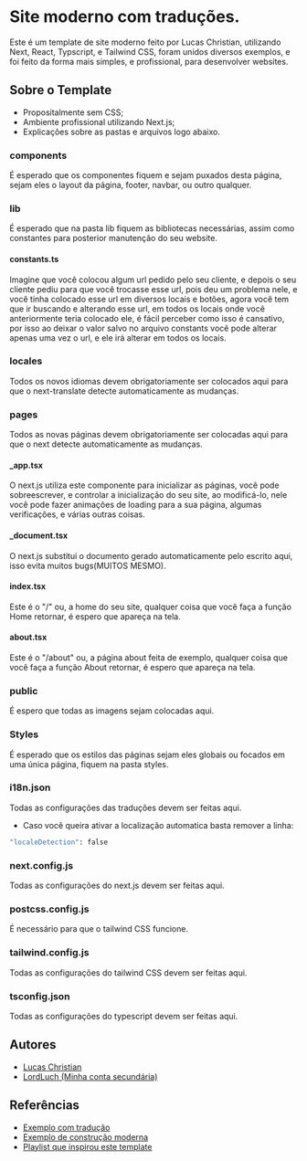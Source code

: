 # Site moderno com traduções.

Este é um template de site moderno feito por 
Lucas Christian, utilizando Next, React, Typscript, e
Tailwind CSS, foram unidos diversos exemplos, e foi 
feito da forma mais simples, e profissional, para 
desenvolver websites.

## Sobre o Template

- Propositalmente sem CSS;
- Ambiente profissional utilizando Next.js;
- Explicações sobre as pastas e arquivos logo abaixo.

### components

É esperado que os componentes fiquem e sejam puxados
desta página, sejam eles o layout da página, footer,
navbar, ou outro qualquer.

### lib

É esperado que na pasta lib fiquem as bibliotecas 
necessárias, assim como constantes para posterior
manutenção do seu website.

#### constants.ts

Imagine que você colocou algum url pedido pelo seu 
cliente, e depois o seu cliente pediu para que você 
trocasse esse url, pois deu um problema nele, e você
tinha colocado esse url em diversos locais e botões, agora 
você tem que ir buscando e alterando esse url, em todos os
locais onde você anteriormente teria colocado ele, é
fácil perceber como isso é cansativo, por isso ao deixar 
o valor salvo no arquivo constants você pode alterar apenas
uma vez o url, e ele irá alterar em todos os locais.

### locales

Todos os novos idiomas devem obrigatoriamente ser colocados aqui
para que o next-translate detecte automaticamente as mudanças.

### pages

Todos as novas páginas devem obrigatoriamente ser colocadas aqui
para que o next detecte automaticamente as mudanças.

#### _app.tsx

O next.js utiliza este componente para inicializar as páginas, você 
pode sobreescrever, e controlar a inicialização do seu site, ao 
modificá-lo, nele você pode fazer animações de loading para a sua 
página, algumas verificações, e várias outras coisas.

#### _document.tsx

O next.js substitui o documento gerado automaticamente pelo escrito
aqui, isso evita muitos bugs(MUITOS MESMO).

#### index.tsx

Este é o "/" ou, a home do seu site, qualquer coisa que você faça a
função Home retornar, é espero que apareça na tela.

#### about.tsx

Este é o "/about" ou, a página about feita de exemplo, qualquer coisa que 
você faça a função About retornar, é espero que apareça na tela.

### public

É espero que todas as imagens sejam colocadas aqui.

### Styles

É esperado que os estilos das páginas sejam eles globais
ou focados em uma única página, fiquem na pasta styles.

### i18n.json

Todas as configurações das traduções devem ser feitas aqui.
- Caso você queira ativar a localização automatica basta remover a linha:
```bash
"localeDetection": false
```

### next.config.js

Todas as configurações do next.js devem ser feitas aqui.

### postcss.config.js

É necessário para que o tailwind CSS funcione.

### tailwind.config.js

Todas as configurações do tailwind CSS devem ser feitas aqui.

### tsconfig.json

Todas as configurações do typescript devem ser feitas aqui.

## Autores

- [Lucas Christian](https://github.com/Lucas-Christian)
- [LordLuch (Minha conta secundária)](https://www.github.com/LordLuch)

## Referências

 - [Exemplo com tradução](https://github.com/vercel/next.js/tree/canary/examples/with-next-translate)
 - [Exemplo de construção moderna](https://github.com/vercel/next.js/tree/canary/examples/cms-wordpress)
 - [Playlist que inspirou este template](https://www.youtube.com/playlist?list=PLMdYygf53DP7FJzPslLnmqp0QylyFfA8a)
